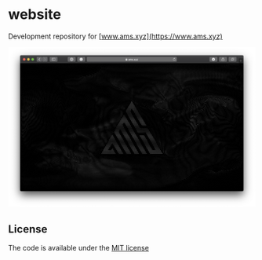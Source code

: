# website

Development repository for [www.ams.xyz](https://www.ams.xyz)

![screenshot](screenshot.png)

## License

The code is available under the [MIT license](LICENSE)
